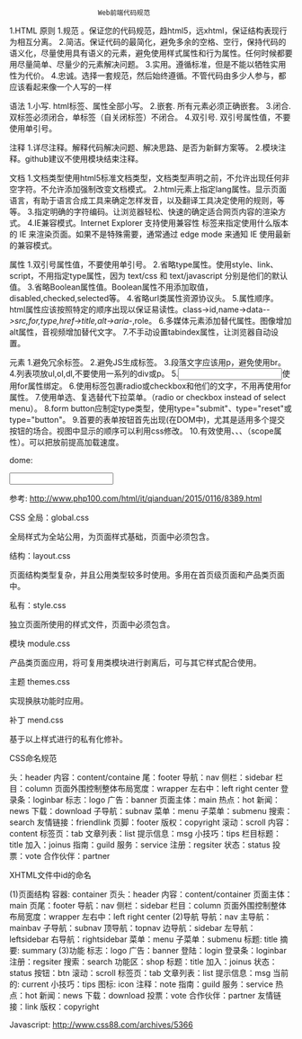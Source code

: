                           Web前端代码规范
1.HTML
原则
1.规范 。保证您的代码规范，趋html5，远xhtml，保证结构表现行为相互分离。
2.简洁。保证代码的最简化，避免多余的空格、空行，保持代码的语义化，尽量使用具有语义的元素，避免使用样式属性和行为属性。任何时候都要用尽量简单、尽量少的元素解决问题。
3.实用。遵循标准，但是不能以牺牲实用性为代价。
4.忠诚。选择一套规范，然后始终遵循。不管代码由多少人参与，都应该看起来像一个人写的一样

语法
1.小写. html标签、属性全部小写。
2.嵌套. 所有元素必须正确嵌套。
3.闭合. 双标签必须闭合，单标签（自关闭标签）不闭合。
4.双引号. 双引号属性值，不要使用单引号。

注释
1.详尽注释。解释代码解决问题、解决思路、是否为新鲜方案等。
2.模块注释。github建议不使用模块结束注释。

文档
1.文档类型使用html5标准文档类型，文档类型声明之前，不允许出现任何非空字符。不允许添加<meta>强制改变文档模式。
2.html元素上指定lang属性。显示页面语言，有助于语言合成工具来确定怎样发音，以及翻译工具决定使用的规则，等等。
3.指定明确的字符编码。让浏览器轻松、快速的确定适合网页内容的渲染方式。
4.IE兼容模式。Internet Explorer 支持使用兼容性 <meta> 标签来指定使用什么版本的 IE 来渲染页面。如果不是特殊需要，通常通过 edge mode 来通知 IE 使用最新的兼容模式。

属性
1.双引号属性值，不要使用单引号。
2.省略type属性。使用style、link、script，不用指定type属性，因为 text/css 和 text/javascript 分别是他们的默认值。
3.省略Boolean属性值。Boolean属性不用添加取值，disabled,checked,selected等。
4.省略url类属性资源协议头。
5.属性顺序。html属性应该按照特定的顺序出现以保证易读性。class->id,name->data-*->src,for,type,href->title,alt->aria-*,role。
6.多媒体元素添加替代属性。图像增加alt属性，音视频增加替代文字。
7.不手动设置tabindex属性，让浏览器自动设置。

元素
1.避免冗余标签。
2.避免JS生成标签。
3.段落文字应该用p，避免使用br。
4.列表项放ul,ol,dl,不要使用一系列的div或p。
5.<input>使用for属性绑定<label>。
6.使用<label>标签包裹radio或checkbox和他们的文字，不用再使用for属性。
7.使用单选、复选替代下拉菜单。（radio or checkbox instead of select menu）。
8.form button应制定type类型，使用type="submit"、type="reset"或type="button"。
9.首要的表单按钮首先出现(在DOM中)，尤其是适用多个提交按钮的场合。视图中显示的顺序可以利用css修改。
10.有效使用<thead>、<tfoot>、<tbody>、<th>（scope属性）。可以把<tfoot>放<tbody>前提高加载速度。

dome:
<html>
<head>
  <title>dome1</title>
</head>
<body>
 <!-- html标签、属性全部小写  双引号属性值，不要使用单引号。-->
<input type="text" id="">
<!-- 单标签（自关闭标签）不闭合 -->
<br>
</body>
</html>

参考: http://www.php100.com/html/it/qianduan/2015/0116/8389.html

CSS
全局：global.css

全局样式为全站公用，为页面样式基础，页面中必须包含。

结构：layout.css

页面结构类型复杂，并且公用类型较多时使用。多用在首页级页面和产品类页面中。

私有：style.css

独立页面所使用的样式文件，页面中必须包含。

模块 module.css

产品类页面应用，将可复用类模块进行剥离后，可与其它样式配合使用。

主题 themes.css

实现换肤功能时应用。

补丁 mend.css

基于以上样式进行的私有化修补。

CSS命名规范

头：header
内容：content/containe
尾：footer
导航：nav
侧栏：sidebar
栏目：column
页面外围控制整体布局宽度：wrapper
左右中：left right center
登录条：loginbar
标志：logo
广告：banner
页面主体：main
热点：hot
新闻：news
下载：download
子导航：subnav
菜单：menu
子菜单：submenu
搜索：search
友情链接：friendlink
页脚：footer
版权：copyright
滚动：scroll
内容：content
标签页：tab
文章列表：list
提示信息：msg
小技巧：tips
栏目标题：title
加入：joinus
指南：guild
服务：service
注册：regsiter
状态：status
投票：vote
合作伙伴：partner

XHTML文件中id的命名

(1)页面结构
容器: container
页头：header
内容：content/container
页面主体：main
页尾：footer
导航：nav
侧栏：sidebar
栏目：column
页面外围控制整体布局宽度：wrapper
左右中：left right center (2)导航
导航：nav
主导航：mainbav
子导航：subnav
顶导航：topnav
边导航：sidebar
左导航：leftsidebar
右导航：rightsidebar
菜单：menu
子菜单：submenu
标题: title
摘要: summary (3)功能
标志：logo
广告：banner
登陆：login
登录条：loginbar
注册：regsiter
搜索：search
功能区：shop
标题：title
加入：joinus
状态：status
按钮：btn
滚动：scroll
标签页：tab
文章列表：list
提示信息：msg
当前的: current
小技巧：tips
图标: icon
注释：note
指南：guild
服务：service
热点：hot
新闻：news
下载：download
投票：vote
合作伙伴：partner
友情链接：link
版权：copyright

Javascript:
http://www.css88.com/archives/5366
